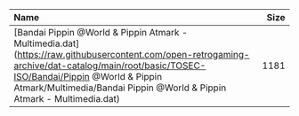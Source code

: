 |Name|Size|
|:---|---:|
|[Bandai Pippin @World & Pippin Atmark - Multimedia.dat](https://raw.githubusercontent.com/open-retrogaming-archive/dat-catalog/main/root/basic/TOSEC-ISO/Bandai/Pippin @World & Pippin Atmark/Multimedia/Bandai Pippin @World & Pippin Atmark - Multimedia.dat)|1181|
